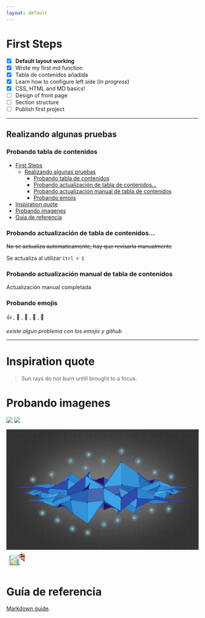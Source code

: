 ```yaml
---
layout: default
---
```



# First Steps

- [x] **Default layout working**
- [x] Wrote my first md function
- [x] Tabla de contenidos añadida
- [x] Learn how to configure left side (_In progress_)
- [x] CSS, HTML and MD basics!
- [ ] Design of front page
- [ ] Section structure
- [ ] Publish first project

---

## Realizando algunas pruebas

### Probando tabla de contenidos
- [First Steps](#first-steps)
  - [Realizando algunas pruebas](#realizando-algunas-pruebas)
    - [Probando tabla de contenidos](#probando-tabla-de-contenidos)
    - [Probando actualización de tabla de contenidos...](#probando-actualizaci%c3%b3n-de-tabla-de-contenidos)
    - [Probando actualización manual de tabla de contenidos](#probando-actualizaci%c3%b3n-manual-de-tabla-de-contenidos)
    - [Probando emojis](#probando-emojis)
- [Inspiration quote](#inspiration-quote)
- [Probando imagenes](#probando-imagenes)
- [Guía de referencia](#gu%c3%ada-de-referencia)

### Probando actualización de tabla de contenidos...
~~No se actualiza automaticamente, hay que revisarla manualmente~~ 

Se actualiza al utilizar ```Ctrl + S```

### Probando actualización manual de tabla de contenidos
Actualización manual completada

### Probando emojis

:+1: , :camel: , :dancers: , :man: , :baby:

_existe algun problema con los emojis y github_

---

# Inspiration quote

> Sun rays do not burn untill brought to a focus.

# Probando imagenes

<img src="{{ site.baseurl }}/assets/img/logo1.jpg" class="fit image">
<img src="{{ site.baseurl }}/assets/img/dataupd.jpg" class="fit image">

![alt text](assets/img/logo1.jpg)
![alt text](assets/img/dataupd.jpg)

# Guía de referencia
[Markdown guide](./md-guide.md).